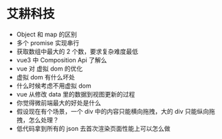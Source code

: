 # 艾耕科技

- Object 和 map 的区别
- 多个 promise 实现串行
- 获取数组中最大的 2 个数，要求复杂难度最低
- vue3 中 Composition Api 了解么
- vue 对 虚拟 dom 的优化
- 虚拟 dom 有什么坏处
- 什么时候考虑不用虚拟 dom
- vue 从修改 data 里的数据到视图更新的过程
- 你觉得微前端最大的好处是什么
- 假设现在有个场景，一个 div 中的内容只能横向拖拽，大的 div 只能纵向拖拽，怎么处理？
- 低代码拿到所有的 json 去首次渲染页面性能上可以怎么做
